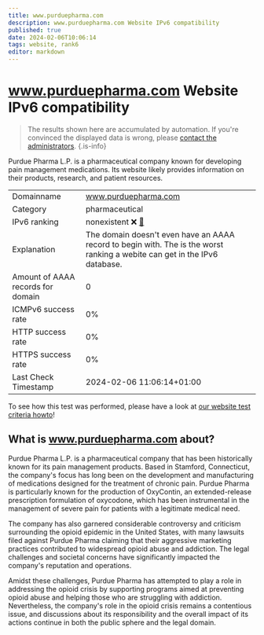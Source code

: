 ```yaml
---
title: www.purduepharma.com
description: www.purduepharma.com Website IPv6 compatibility
published: true
date: 2024-02-06T10:06:14
tags: website, rank6
editor: markdown
---
```


# www.purduepharma.com Website IPv6 compatibility

> The results shown here are accumulated by automation. If you're convinced the displayed data is wrong, please [contact the administrators](/howto/chat). 
{.is-info}

Purdue Pharma L.P. is a pharmaceutical company known for developing pain management medications. Its website likely provides information on their products, research, and patient resources.


|   |   |
| - | - |
| Domainname | www.purduepharma.com
| Category | pharmaceutical |
| IPv6 ranking | nonexistent :x: [🔗](/howto/ranking) |
| Explanation | The domain doesn't even have an AAAA record to begin with. The is the worst ranking a webite can get in the IPv6 database. |
| Amount of AAAA records for domain | 0 |
| ICMPv6 success rate | 0%|
| HTTP success rate | 0% |
| HTTPS success rate | 0% |
| Last Check Timestamp | 2024-02-06 11:06:14+01:00 |

To see how this test was performed, please have a look at [our website test criteria howto](/howto/testcriteria/website)!


## What is www.purduepharma.com about?
Purdue Pharma L.P. is a pharmaceutical company that has been historically known for its pain management products. Based in Stamford, Connecticut, the company's focus has long been on the development and manufacturing of medications designed for the treatment of chronic pain. Purdue Pharma is particularly known for the production of OxyContin, an extended-release prescription formulation of oxycodone, which has been instrumental in the management of severe pain for patients with a legitimate medical need.

The company has also garnered considerable controversy and criticism surrounding the opioid epidemic in the United States, with many lawsuits filed against Purdue Pharma claiming that their aggressive marketing practices contributed to widespread opioid abuse and addiction. The legal challenges and societal concerns have significantly impacted the company's reputation and operations.

Amidst these challenges, Purdue Pharma has attempted to play a role in addressing the opioid crisis by supporting programs aimed at preventing opioid abuse and helping those who are struggling with addiction. Nevertheless, the company's role in the opioid crisis remains a contentious issue, and discussions about its responsibility and the overall impact of its actions continue in both the public sphere and the legal domain.


